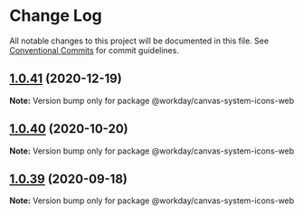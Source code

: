 # Change Log

All notable changes to this project will be documented in this file.
See [Conventional Commits](https://conventionalcommits.org) for commit guidelines.

## [1.0.41](https://ghe.megaleo.com/design/design-assets/compare/@workday/canvas-system-icons-web@1.0.40...@workday/canvas-system-icons-web@1.0.41) (2020-12-19)

**Note:** Version bump only for package @workday/canvas-system-icons-web





## [1.0.40](https://ghe.megaleo.com/design/design-assets/compare/@workday/canvas-system-icons-web@1.0.39...@workday/canvas-system-icons-web@1.0.40) (2020-10-20)

**Note:** Version bump only for package @workday/canvas-system-icons-web





## [1.0.39](https://ghe.megaleo.com/design/design-assets/compare/@workday/canvas-system-icons-web@1.0.38...@workday/canvas-system-icons-web@1.0.39) (2020-09-18)

**Note:** Version bump only for package @workday/canvas-system-icons-web
